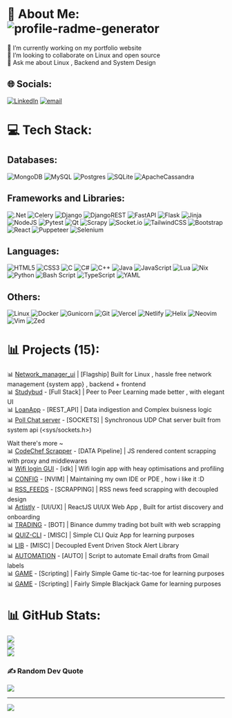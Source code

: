 # 💫 About Me: <img height="auto" src="https://komarev.com/ghpvc/?username=Blazzzee&label=Profile%20views&color=0e75b6&style=flat" alt="profile-radme-generator" />
🔭 I’m currently working on my portfolio website<br>👯 I’m looking to collaborate on Linux and open source<br>💬 Ask me about Linux , Backend and System Design


## 🌐 Socials:
[![LinkedIn](https://img.shields.io/badge/LinkedIn-%230077B5.svg?logo=linkedin&logoColor=white)](https://in.linkedin.com/in/maanik-khurana-0298b4296) [![email](https://img.shields.io/badge/Email-D14836?logo=gmail&logoColor=white)](mailto:maanikhurana1007@gmail.com) 

# 💻 Tech Stack:
## Databases:
![MongoDB](https://img.shields.io/badge/MongoDB-%234ea94b.svg?style=for-the-badge&logo=mongodb&logoColor=white) ![MySQL](https://img.shields.io/badge/mysql-4479A1.svg?style=for-the-badge&logo=mysql&logoColor=white) ![Postgres](https://img.shields.io/badge/postgres-%23316192.svg?style=for-the-badge&logo=postgresql&logoColor=white) ![SQLite](https://img.shields.io/badge/sqlite-%2307405e.svg?style=for-the-badge&logo=sqlite&logoColor=white) ![ApacheCassandra](https://img.shields.io/badge/cassandra-%231287B1.svg?style=for-the-badge&logo=apache-cassandra&logoColor=white)
## Frameworks and Libraries:
![.Net](https://img.shields.io/badge/.NET-5C2D91?style=for-the-badge&logo=.net&logoColor=white) ![Celery](https://img.shields.io/badge/celery-%23a9cc54.svg?style=for-the-badge&logo=celery&logoColor=ddf4a4) 
![Django](https://img.shields.io/badge/django-%23092E20.svg?style=for-the-badge&logo=django&logoColor=white) ![DjangoREST](https://img.shields.io/badge/DJANGO-REST-ff1709?style=for-the-badge&logo=django&logoColor=white&color=ff1709&labelColor=gray)
![FastAPI](https://img.shields.io/badge/FastAPI-005571?style=for-the-badge&logo=fastapi) ![Flask](https://img.shields.io/badge/flask-%23000.svg?style=for-the-badge&logo=flask&logoColor=white) ![Jinja](https://img.shields.io/badge/jinja-white.svg?style=for-the-badge&logo=jinja&logoColor=black) ![NodeJS](https://img.shields.io/badge/node.js-6DA55F?style=for-the-badge&logo=node.js&logoColor=white) ![Pytest](https://img.shields.io/badge/pytest-%23ffffff.svg?style=for-the-badge&logo=pytest&logoColor=2f9fe3) ![Qt](https://img.shields.io/badge/Qt-%23217346.svg?style=for-the-badge&logo=Qt&logoColor=white) ![Scrapy](https://img.shields.io/badge/scrapy-%2360a839.svg?style=for-the-badge&logo=scrapy&logoColor=d1d2d3) ![Socket.io](https://img.shields.io/badge/Socket.io-black?style=for-the-badge&logo=socket.io&badgeColor=010101) ![TailwindCSS](https://img.shields.io/badge/tailwindcss-%2338B2AC.svg?style=for-the-badge&logo=tailwind-css&logoColor=white) ![Bootstrap](https://img.shields.io/badge/bootstrap-%238511FA.svg?style=for-the-badge&logo=bootstrap&logoColor=white) ![React](https://img.shields.io/badge/react-%2320232a.svg?style=for-the-badge&logo=react&logoColor=%2361DAFB) ![Puppeteer](https://img.shields.io/badge/Puppeteer-white.svg?style=for-the-badge&logo=Puppeteer&logoColor=black) ![Selenium](https://img.shields.io/badge/-selenium-%43B02A?style=for-the-badge&logo=selenium&logoColor=white)
## Languages:
![HTML5](https://img.shields.io/badge/html5-%23E34F26.svg?style=for-the-badge&logo=html5&logoColor=white) ![CSS3](https://img.shields.io/badge/css3-%231572B6.svg?style=for-the-badge&logo=css3&logoColor=white) ![C](https://img.shields.io/badge/c-%2300599C.svg?style=for-the-badge&logo=c&logoColor=white) ![C#](https://img.shields.io/badge/c%23-%23239120.svg?style=for-the-badge&logo=csharp&logoColor=white) ![C++](https://img.shields.io/badge/c++-%2300599C.svg?style=for-the-badge&logo=c%2B%2B&logoColor=white) ![Java](https://img.shields.io/badge/java-%23ED8B00.svg?style=for-the-badge&logo=openjdk&logoColor=white) ![JavaScript](https://img.shields.io/badge/javascript-%23323330.svg?style=for-the-badge&logo=javascript&logoColor=%23F7DF1E) ![Lua](https://img.shields.io/badge/lua-%232C2D72.svg?style=for-the-badge&logo=lua&logoColor=white) ![Nix](https://img.shields.io/badge/NIX-5277C3.svg?style=for-the-badge&logo=NixOS&logoColor=white) ![Python](https://img.shields.io/badge/python-3670A0?style=for-the-badge&logo=python&logoColor=ffdd54) ![Bash Script](https://img.shields.io/badge/bash_script-%23121011.svg?style=for-the-badge&logo=gnu-bash&logoColor=white) ![TypeScript](https://img.shields.io/badge/typescript-%23007ACC.svg?style=for-the-badge&logo=typescript&logoColor=white) ![YAML](https://img.shields.io/badge/yaml-%23ffffff.svg?style=for-the-badge&logo=yaml&logoColor=151515)
## Others:
![Linux](https://img.shields.io/badge/Linux-FCC624?style=for-the-badge&logo=linux&logoColor=black) ![Docker](https://img.shields.io/badge/docker-%230db7ed.svg?style=for-the-badge&logo=docker&logoColor=white) ![Gunicorn](https://img.shields.io/badge/gunicorn-%298729.svg?style=for-the-badge&logo=gunicorn&logoColor=white) ![Git](https://img.shields.io/badge/git-%23F05033.svg?style=for-the-badge&logo=git&logoColor=white) ![Vercel](https://img.shields.io/badge/vercel-%23000000.svg?style=for-the-badge&logo=vercel&logoColor=white) ![Netlify](https://img.shields.io/badge/netlify-%23000000.svg?style=for-the-badge&logo=netlify&logoColor=#00C7B7) 
![Helix](https://img.shields.io/badge/Helix-%2328153e.svg?style=for-the-badge&logo=helix&logoColor=white) ![Neovim](https://img.shields.io/badge/NeoVim-%2357A143.svg?&style=for-the-badge&logo=neovim&logoColor=white) ![Vim](https://img.shields.io/badge/VIM-%2311AB00.svg?style=for-the-badge&logo=vim&logoColor=white) ![Zed](https://img.shields.io/badge/zedindustries-084CCF.svg?style=for-the-badge&logo=zedindustries&logoColor=white)

# 📊 Projects (15):
  📊 [Network_manager_ui](https://github.com/Blazzzeee/network_manager_ui) | [Flagship] Built for Linux , hassle free network management {system app} , backend + frontend  <br/>
  📊 [Studybud](https://github.com/Blazzzeee/studybud) - [Full Stack] | Peer to Peer Learning made better , with elegant UI <br/>
  📊 [LoanApp](https://github.com/Blazzzeee/loanapp_rest) - [REST_API] | Data indigestion and Complex buisness logic <br/>
  📊 [Poll Chat server](https://github.com/Blazzzeee/web_automation) - [SOCKETS] | Synchronous UDP Chat server built from system api (<sys/sockets.h>) <br/>

  Wait there's more ~ <br/>
  📊 [CodeChef Scrapper](https://github.com/Blazzzeee/cf_crappy) - [DATA Pipeline] | JS rendered content scrapping with proxy and middlewares <br/>
  📊 [Wifi login GUI](https://github.com/Blazzzeee/web_automation) - [idk] | Wifi login app with heay optimisations and profiling <br/>
  📊 [CONFIG](https://github.com/Blazzzeee/config.nvim) - [NVIM] | Maintaining my own IDE or PDE , how i like it :D <br/>
  📊 [RSS_FEEDS](https://github.com/Blazzzeee/RSSFeed) - [SCRAPPING] | RSS news feed scrapping with decoupled design <br/>
  📊 [Artistly](https://github.com/Blazzzeee/artistly) - [UI/UX] | ReactJS UI/UX Web App , Built for artist discovery and onboarding <br/>
  📊 [TRADING](https://github.com/Blazzzeee/binance-bot) - [BOT] | Binance dummy trading bot built with web scrapping <br/>
  📊 [QUIZ-CLI](https://github.com/Blazzzeee/CSharp-QuizApp) - [MISC] | Simple CLI Quiz App for learning purposes <br/>
  📊 [LIB](https://github.com/Blazzzeee/DynamicStockPriceAlerts) - [MISC] | Decoupled Event Driven Stock Alert Library <br/>
  📊 [AUTOMATION](https://github.com/Blazzzeee/Bard-Gemini-Gmail-Integration) - [AUTO] | Script to automate Email drafts from Gmail labels <br/>
  📊 [GAME](https://github.com/Blazzzeee/tic-tac-toe) - [Scripting] | Fairly Simple Game tic-tac-toe for learning purposes <br/>
  📊 [GAME](https://github.com/Blazzzeee/Blackjack) - [Scripting] | Fairly Simple Blackjack Game for learning purposes <br/>
  
  
# 📊 GitHub Stats:
![](https://github-readme-stats.vercel.app/api?username=Blazzzeee&theme=github_dark&hide_border=false&include_all_commits=true&count_private=true)<br/>
![](https://nirzak-streak-stats.vercel.app/?user=Blazzzeee&theme=github_dark&hide_border=false)<br/>
![](https://github-readme-stats.vercel.app/api/top-langs/?username=Blazzzeee&theme=github_dark&hide_border=false&include_all_commits=true&count_private=true&layout=compact)

### ✍️ Random Dev Quote
![](https://quotes-github-readme.vercel.app/api?type=horizontal&theme=github_dark)

---
[![](https://visitcount.itsvg.in/api?id=Blazzzeee&icon=0&color=0)](https://visitcount.itsvg.in)

